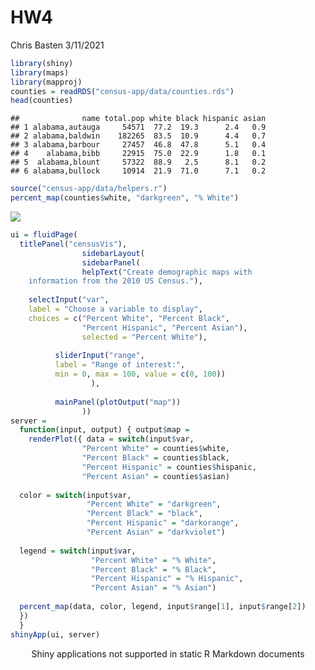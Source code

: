 HW4
================
Chris Basten
3/11/2021

``` r
library(shiny)
library(maps)
library(mapproj)
counties = readRDS("census-app/data/counties.rds")
head(counties)
```

    ##              name total.pop white black hispanic asian
    ## 1 alabama,autauga     54571  77.2  19.3      2.4   0.9
    ## 2 alabama,baldwin    182265  83.5  10.9      4.4   0.7
    ## 3 alabama,barbour     27457  46.8  47.8      5.1   0.4
    ## 4    alabama,bibb     22915  75.0  22.9      1.8   0.1
    ## 5  alabama,blount     57322  88.9   2.5      8.1   0.2
    ## 6 alabama,bullock     10914  21.9  71.0      7.1   0.2

``` r
source("census-app/data/helpers.r")
percent_map(counties$white, "darkgreen", "% White")
```

![](HW4_files/figure-gfm/unnamed-chunk-1-1.png)<!-- -->

``` r
ui = fluidPage( 
  titlePanel("censusVis"),
                sidebarLayout(
                sidebarPanel(
                helpText("Create demographic maps with 
    information from the 2010 US Census."),
                    
    selectInput("var", 
    label = "Choose a variable to display",
    choices = c("Percent White", "Percent Black",
                "Percent Hispanic", "Percent Asian"),
                selected = "Percent White"),
                    
          sliderInput("range", 
          label = "Range of interest:",
          min = 0, max = 100, value = c(0, 100))
                  ),
                  
          mainPanel(plotOutput("map"))
                ))
server = 
  function(input, output) { output$map = 
    renderPlot({ data = switch(input$var, 
                "Percent White" = counties$white, 
                "Percent Black" = counties$black, 
                "Percent Hispanic" = counties$hispanic, 
                "Percent Asian" = counties$asian)
  
  color = switch(input$var, 
                 "Percent White" = "darkgreen",
                 "Percent Black" = "black",
                 "Percent Hispanic" = "darkorange",
                 "Percent Asian" = "darkviolet")
  
  legend = switch(input$var, 
                  "Percent White" = "% White",
                  "Percent Black" = "% Black",
                  "Percent Hispanic" = "% Hispanic",
                  "Percent Asian" = "% Asian")
  
  percent_map(data, color, legend, input$range[1], input$range[2])
  })
  }
shinyApp(ui, server)
```

<!--html_preserve-->

<div class="muted well" style="width: 100% ; height: 400px ; text-align: center; box-sizing: border-box; -moz-box-sizing: border-box; -webkit-box-sizing: border-box;">

Shiny applications not supported in static R Markdown documents

</div>

<!--/html_preserve-->
